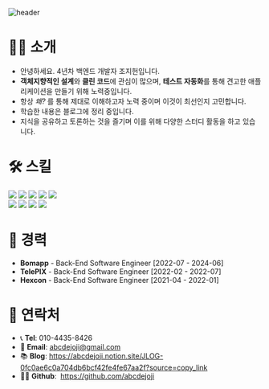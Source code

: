 ![header](https://capsule-render.vercel.app/api?type=transparent&fontColor=00F6FF&height=150&text=Backend%20Developer&fontSize=40)


    

# 🙇‍♂️ 소개

- 안녕하세요. 4년차 백엔드 개발자 조지헌입니다.
- **객체지향적인 설계**와 **클린 코드**에 관심이 많으며, **테스트 자동화**를 통해 견고한 애플리케이션을 만들기 위해 노력중입니다.
- 항상 _왜?_ 를 통해 제대로 이해하고자 노력 중이며 이것이 최선인지 고민합니다.
- 학습한 내용은 블로그에 정리 중입니다.
- 지식을 공유하고 토론하는 것을 즐기며 이를 위해 다양한 스터디 활동을 하고 있습니다.

# 🛠️ 스킬
<div style="margin: ; text-align: left;" "text-align: left;"> <img src="https://img.shields.io/badge/CSS3-1572B6?style=plastic&logo=CSS3&logoColor=white">
      <img src="https://img.shields.io/badge/Git-F05032?style=plastic&logo=Git&logoColor=white">
      <img src="https://img.shields.io/badge/HTML5-E34F26?style=plastic&logo=HTML5&logoColor=white">
      <img src="https://img.shields.io/badge/Javascript-F7DF1E?style=plastic&logo=Javascript&logoColor=white">
      <img src="https://img.shields.io/badge/Java-007396?style=plastic&logo=Java&logoColor=white">
      <br/><img src="https://img.shields.io/badge/MySQL-4479A1?style=plastic&logo=MySQL&logoColor=white">
      <img src="https://img.shields.io/badge/Spring-6DB33F?style=plastic&logo=Spring&logoColor=white">
      <img src="https://img.shields.io/badge/Spring Boot-6DB33F?style=plastic&logo=Spring Boot&logoColor=white">
      <img src="https://img.shields.io/badge/Amazon AWS-232F3E?style=plastic&logo=Amazon%20AWS&logoColor=white">
</div>


# 💼 경력

- **Bomapp** - Back-End Software Engineer \[2022-07 - 2024-06]
- **TelePIX** - Back-End Software Engineer \[2022-02 - 2022-07]
- **Hexcon** - Back-End Software Engineer \[2021-04 - 2022-01]

# 🤝 연락처

- 📞 **Tel**: 010-4435-8426
- 📧 **Email**: abcdejoji@gmail.com
- 📚 **Blog**: https://abcdejoji.notion.site/JLOG-0fc0ae6c0a704db6bcf42fe4fe67aa2f?source=copy_link
- 👨‍💻 **Github**:  https://github.com/abcdejoji
